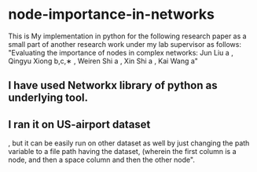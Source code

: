 # node-importance-in-networks
This is My implementation in python for the following research paper as a small part of another research work under my lab supervisor as follows:
"Evaluating the importance of nodes in complex networks:
Jun Liu a , Qingyu Xiong b,c,∗ , Weiren Shi a , Xin Shi a , Kai Wang a"
## I have used Networkx library of python as underlying tool.
## I ran it on US-airport dataset
, but it can be easily run on other dataset as well by just changing the path variable to a file path having the dataset, (wherein 
the first column is a node, and then a space column and then the other node".
